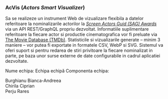 ### **AcVis (*Actors Smart Visualizer*)**

Sa se realizeze un instrument Web de vizualizare flexibila a datelor referitoare la nominalizarile actorilor la *[Screen Actors Guid (SAG) Awards](https://www.kaggle.com/unanimad/screen-actors-guild-awards)* via un API REST/GraphQL propriu dezvoltat. Informatiile suplimentare referitoare la fiecare actor si productie cinematografica vor fi preluate via [The Movie Database (TMDb)](https://www.themoviedb.org/documentation/api). Statisticile si vizualizarile generate – minim 3 maniere – vor putea fi exportate in formatele CSV, WebP si SVG. Sistemul va oferi suport si pentru redarea de stiri privitoare la fiecare nominalizat in parte, pe baza unor surse externe de date configurabile in cadrul aplicatiei dezvoltate.

Nume echipa: Echipa echipă
Componenta echipa:

Burghianu Bianca-Andreea  
Chirila Ciprian  
Perju Rares 
